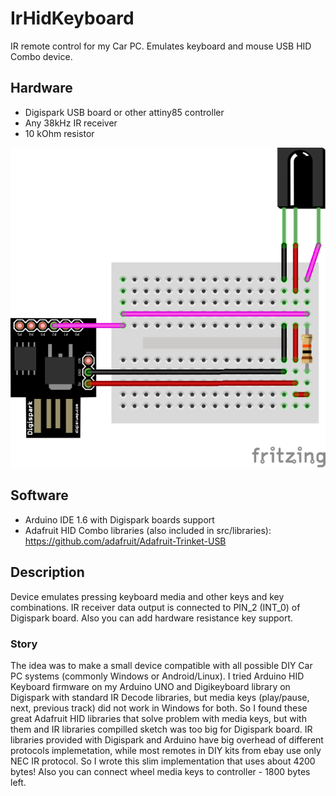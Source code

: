 # IrHidKeyboard
IR remote control for my Car PC. Emulates keyboard and mouse USB HID Combo device.

## Hardware

- Digispark USB board or other attiny85 controller
- Any 38kHz IR receiver
- 10 kOhm resistor

![prototype scheme](https://raw.githubusercontent.com/horse315/IrHidKeyboard/master/ir_remote.png)

## Software

- Arduino IDE 1.6 with Digispark boards support
- Adafruit HID Combo libraries (also included in src/libraries): https://github.com/adafruit/Adafruit-Trinket-USB

## Description
Device emulates pressing keyboard media and other keys and key combinations. IR receiver data output is connected to PIN_2 (INT_0) of Digispark board. Also you can add hardware resistance key support. 

### Story
The idea was to make a small device compatible with all possible DIY Car PC systems (commonly Windows or Android/Linux). I tried Arduino HID Keyboard firmware on my Arduino UNO and Digikeyboard library on Digispark with standard IR Decode libraries, but media keys (play/pause, next, previous track) did not work in Windows for both. So I found these great Adafruit HID libraries that solve problem with media keys, but with them and IR libraries compilled sketch was too big for Digispark board. IR libraries provided with Digispark and Arduino have big overhead of different protocols implemetation, while most remotes in DIY kits from ebay use only NEC IR  protocol. So I wrote this slim implementation that uses about 4200 bytes! Also you can connect wheel media keys to controller - 1800 bytes left.
